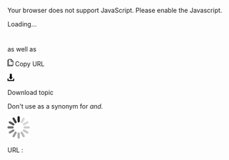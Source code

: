 Your browser does not support JavaScript. Please enable the Javascript.

Loading...

# 

as well as

![Copy URL](media/as-well-as/Copy.png)
Copy URL

![Download](media/as-well-as/Download.png)

Download topic

Don't use as a synonym for *and.*

![In progress](media/as-well-as/activity-large.gif)

URL :
